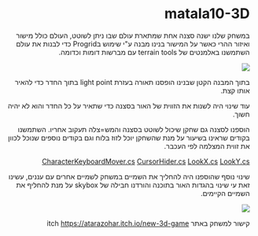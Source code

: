 <div dir="rtl">

# matala10-3D

במשחק שלנו ישנה סצנה אחת שמתארת עולם שבו ניתן לשוטט, העולם כולל מישור ואיזור ההרי כאשר על המישור בנינו מבנה ע"י שימוש בProgrid 
כדי לבנות את עולם השתמשנו באלמנטים של terrain tools עם מברשות דומות וכדומה.

![](2.png)

בתוך המבנה הקטן שבנינו הופסנו תאורה בעזרת light point בתוך החדר כדי להאיר אותו קצת.

עוד שינוי היה לשנות את הזווית של האור בסצנה כדי שתאיר על כל החדר והוא לא יהיה חשוך.

הוספנו לסצנה גם שחקן שיכול לשוטט בסצנה והמש=צלה תעקוב אחריו. השתמשנו בקודים שראינו בשיעור על מנת שהשחקן יוכל לזוז בלוח וגם בקודים נוספים שנוכל לכוון את זווית המצלמה לפי העכבר.

[CharacterKeyboardMover.cs](Assets/scripts/CharacterKeyboardMover.cs)
[CursorHider.cs](Assets/scripts/CursorHider.cs)
[LookX.cs](Assets/scripts/LookX.cs)
[LookY.cs](Assets/scripts/LookY.cs)

שינוי נוסף שהוספנו היה להחליך את השמיים במשחק לשמיים אחרים עם עננים, עשינו זאת עי שינוי בהגדות האור בתוכנה והורדנו חבילה של skybox על מנת להחליף את השמיים הקיימים.

![](1.png)

קישור למשחק באתר itch https://atarazohar.itch.io/new-3d-game

 </div>
